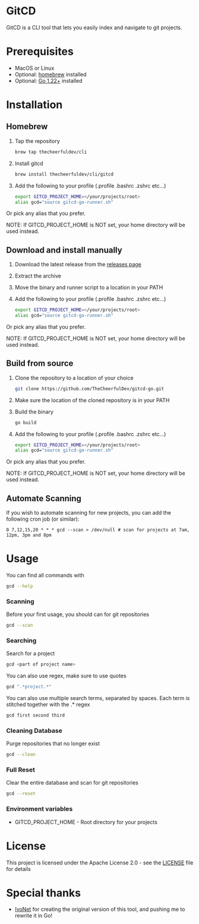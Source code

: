 # GitCD

GitCD is a CLI tool that lets you easily index and navigate to git projects.

# Prerequisites

* MacOS or Linux
* Optional: [homebrew](https://brew.sh/) installed
* Optional: [Go 1.22+](https://golang.org/dl/) installed

# Installation

## Homebrew

1. Tap the repository

    ```bash
    brew tap thecheerfuldev/cli
    ```
2. Install gitcd

    ```bash
    brew install thecheerfuldev/cli/gitcd
    ```

3. Add the following to your profile (.profile .bashrc .zshrc etc...)

    ```bash
    export GITCD_PROJECT_HOME=</your/projects/root>
    alias gcd="source gitcd-go-runner.sh"
    ```

Or pick any alias that you prefer.

NOTE: If GITCD_PROJECT_HOME is NOT set, your home directory will be used instead.

## Download and install manually

1. Download the latest release from the [releases page](https://github.com/TheCheerfulDev/gitcd-go/releases/latest)
2. Extract the archive
3. Move the binary and runner script to a location in your PATH
4. Add the following to your profile (.profile .bashrc .zshrc etc...)

    ```bash
    export GITCD_PROJECT_HOME=</your/projects/root>
    alias gcd="source gitcd-go-runner.sh"
    ```

Or pick any alias that you prefer.

NOTE: If GITCD_PROJECT_HOME is NOT set, your home directory will be used instead.

## Build from source

1. Clone the repository to a location of your choice

    ```bash
    git clone https://github.com/TheCheerfulDev/gitcd-go.git
    ```
2. Make sure the location of the cloned repository is in your PATH
3. Build the binary

    ```bash
    go build
    ```

4. Add the following to your profile (.profile .bashrc .zshrc etc...)

    ```bash
    export GITCD_PROJECT_HOME=</your/projects/root>
    alias gcd="source gitcd-go-runner.sh"
    ```

Or pick any alias that you prefer.

NOTE: If GITCD_PROJECT_HOME is NOT set, your home directory will be used instead.

## Automate Scanning

If you wish to automate scanning for new projects, you can add the following cron job (or similar):

```text
0 7,12,15,20 * * * gcd --scan > /dev/null # scan for projects at 7am, 12pm, 3pm and 8pm
```

# Usage

You can find all commands with

```bash
gcd --help
```

### Scanning

Before your first usage, you should can for git repositories

```bash
gcd --scan
```

### Searching

Search for a project

```bash
gcd <part of project name>
```

You can also use regex, make sure to use quotes

```bash
gcd ".*project.*"
```

You can also use multiple search terms, separated by spaces. Each term is stitched together with the .* regex

```bash
gcd first second third
```

### Cleaning Database

Purge repositories that no longer exist

```bash
gcd --clean
```

### Full Reset

Clear the entire database and scan for git repositories

```bash
gcd --reset
```

### Environment variables

* GITCD_PROJECT_HOME - Root directory for your projects

# License

This project is licensed under the Apache License 2.0 - see the [LICENSE](LICENSE) file for details

# Special thanks

* [IvoNet](https://github.com/IvoNet) for creating the original version of this tool, and pushing me to rewrite it
  in Go!